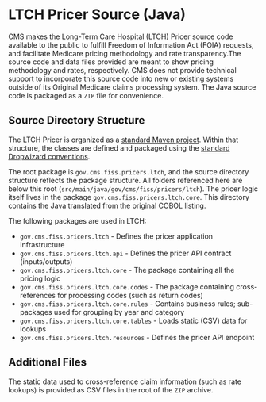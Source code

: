 # LTCH Pricer Source (Java)

CMS makes the Long-Term Care Hospital (LTCH) Pricer source code available to the public to fulfill Freedom of Information Act (FOIA) requests, and facilitate Medicare pricing methodology and rate
transparency.The source code and data files provided are meant to show pricing methodology and rates, respectively. CMS does not provide technical support to incorporate this source code into new or
existing systems outside of its Original Medicare claims processing system. The Java source code is packaged as a `ZIP` file for convenience.

## Source Directory Structure

The LTCH Pricer is organized as a [standard Maven project](https://maven.apache.org/guides/introduction/introduction-to-the-standard-directory-layout.html). Within that structure, the classes are
defined and packaged using the [standard Dropwizard conventions](https://www.dropwizard.io/en/latest/manual/core.html#organizing-your-project).

The root package is `gov.cms.fiss.pricers.ltch`, and the source directory structure reflects the package structure. All folders referenced here are below this
root (`src/main/java/gov/cms/fiss/pricers/ltch`). The pricer logic itself lives in the package `gov.cms.fiss.pricers.ltch.core`. This directory contains the Java translated from the original COBOL
listing.

The following packages are used in LTCH:

- `gov.cms.fiss.pricers.ltch` - Defines the pricer application infrastructure
- `gov.cms.fiss.pricers.ltch.api` - Defines the pricer API contract (inputs/outputs)
- `gov.cms.fiss.pricers.ltch.core` - The package containing all the pricing logic
- `gov.cms.fiss.pricers.ltch.core.codes` - The package containing cross-references for processing codes (such as return codes)
- `gov.cms.fiss.pricers.ltch.core.rules` - Contains business rules; sub-packages used for grouping by year and category
- `gov.cms.fiss.pricers.ltch.core.tables` - Loads static (CSV) data for lookups
- `gov.cms.fiss.pricers.ltch.resources` - Defines the pricer API endpoint

## Additional Files

The static data used to cross-reference claim information (such as rate lookups) is provided as CSV files in the root of the `ZIP` archive.
